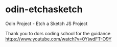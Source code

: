 # odin-etchasketch
Odin Project - Etch a Sketch JS Project


Thank you to dors coding school for the guidance
https://www.youtube.com/watch?v=0YjwdFT-O9Y